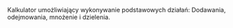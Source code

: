 Kalkulator umożliwiający wykonywanie podstawowych działań: Dodawania, odejmowania, mnożenie i dzielenia.